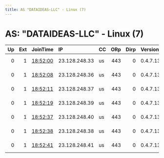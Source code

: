 ```yaml
---
title: AS "DATAIDEAS-LLC" - Linux (7)
---
```


# AS: "DATAIDEAS-LLC" - Linux (7)

|   Up |   Ext | JoinTime                                                                                              | IP            | CC   |   ORp |   Dirp | Version   | Contact                 | Nickname    |   eFamMembers |
|-----:|------:|:------------------------------------------------------------------------------------------------------|:--------------|:-----|------:|-------:|:----------|:------------------------|:------------|--------------:|
|    0 |     1 | [18:52:00](https://nusenu.github.io/OrNetStats/w/relay/515533EB150C40F5C4F162509CD46940AA5049EA.html) | 23.128.248.33 | us   |   443 |      0 | 0.4.7.13  | ContactInfo email:abuse | StormyCloud |            46 |
|    0 |     1 | [18:52:08](https://nusenu.github.io/OrNetStats/w/relay/D7D428EEC8F32F6F66AF61A2E4A310783EE0F320.html) | 23.128.248.36 | us   |   443 |      0 | 0.4.7.13  | ContactInfo email:abuse | StormyCloud |            46 |
|    0 |     1 | [18:52:11](https://nusenu.github.io/OrNetStats/w/relay/7BC5DB2F5F70BF2077BDC3F91EE7A90D68037E7F.html) | 23.128.248.37 | us   |   443 |      0 | 0.4.7.13  | ContactInfo email:abuse | StormyCloud |            46 |
|    0 |     1 | [18:52:19](https://nusenu.github.io/OrNetStats/w/relay/D71BF6E8F7F628FB47031CB6E16868B677F8D778.html) | 23.128.248.39 | us   |   443 |      0 | 0.4.7.13  | ContactInfo email:abuse | StormyCloud |            46 |
|    0 |     1 | [18:52:37](https://nusenu.github.io/OrNetStats/w/relay/E26B473E82CD12EB6456FC0CCAFF24321FF252E3.html) | 23.128.248.40 | us   |   443 |      0 | 0.4.7.13  | ContactInfo email:abuse | StormyCloud |            46 |
|    0 |     1 | [18:52:38](https://nusenu.github.io/OrNetStats/w/relay/9D68299DECD1ED85F7640CF139351E71717C9A71.html) | 23.128.248.38 | us   |   443 |      0 | 0.4.7.13  | ContactInfo email:abuse | StormyCloud |            46 |
|    0 |     1 | [18:52:41](https://nusenu.github.io/OrNetStats/w/relay/73C8DF04B9CB4CA5E6DE6795F60F9A855A241726.html) | 23.128.248.41 | us   |   443 |      0 | 0.4.7.13  | ContactInfo email:abuse | StormyCloud |            46 |
